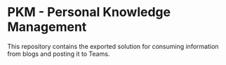 # PKM - Personal Knowledge Management
This repository contains the exported solution for consuming information from blogs and posting it to Teams.
